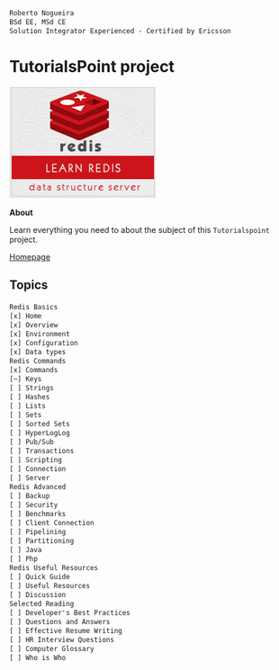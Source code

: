 ```
Roberto Nogueira  
BSd EE, MSd CE
Solution Integrator Experienced - Certified by Ericsson
```
# TutorialsPoint project

![tutorialspoint image](images/tutorialspoint.png)

**About**

Learn everything you need to about the subject of this `Tutorialspoint` project.

[Homepage](https://www.tutorialspoint.com/redis/index.htm)

## Topics
```
Redis Basics
[x] Home
[x] Overview
[x] Environment
[x] Configuration
[x] Data types
Redis Commands
[x] Commands
[~] Keys
[ ] Strings
[ ] Hashes
[ ] Lists
[ ] Sets
[ ] Sorted Sets
[ ] HyperLogLog
[ ] Pub/Sub
[ ] Transactions
[ ] Scripting
[ ] Connection
[ ] Server
Redis Advanced
[ ] Backup
[ ] Security
[ ] Benchmarks
[ ] Client Connection
[ ] Pipelining
[ ] Partitioning
[ ] Java
[ ] Php
Redis Useful Resources
[ ] Quick Guide
[ ] Useful Resources
[ ] Discussion
Selected Reading
[ ] Developer's Best Practices
[ ] Questions and Answers
[ ] Effective Resume Writing
[ ] HR Interview Questions
[ ] Computer Glossary
[ ] Who is Who
```
